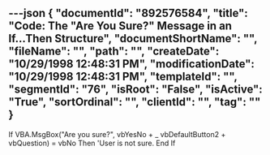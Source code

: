 ---json
{
  "documentId": "892576584",
  "title": "Code: The &quot;Are You Sure?&quot; Message in an If...Then Structure",
  "documentShortName": "",
  "fileName": "",
  "path": "",
  "createDate": "10/29/1998 12:48:31 PM",
  "modificationDate": "10/29/1998 12:48:31 PM",
  "templateId": "",
  "segmentId": "76",
  "isRoot": "False",
  "isActive": "True",
  "sortOrdinal": "",
  "clientId": "",
  "tag": ""
}
---

If VBA.MsgBox(&quot;Are you sure?&quot;, vbYesNo + _
        vbDefaultButton2 + vbQuestion) = vbNo Then
        'User is not sure.
    End If
